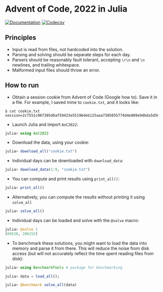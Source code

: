 # Advent of Code, 2022 in Julia

[![Documentation](https://img.shields.io/badge/docs-stable-blue.svg)](https://jakobnissen.github.io/AoC2022/dev)
[![Codecov](https://codecov.io/gh/jakobnissen/AoC2022/branch/master/graph/badge.svg)](https://codecov.io/gh/jakobnissen/AoC2022)

## Principles
* Input is read from files, not hardcoded into the solution.
* Parsing and solving should be separate steps for each day.
* Parsers should be reasonably fault tolerant, accepting `\r\n` and `\n` newlines,
  and trailing whitespace.
* Malformed input files should throw an error.

## How to run
* Obtain a session cookie from Advent of Code (Google how to). Save it in a file.
  For example, I saved mine to `cookie.txt`, and it looks like:

```
$ cat cookie.txt
session=2c7551c06f305d6af59423e55196deb125aaa7305055774d4e809e9dbda5d5618ab5de63fa8d3a73bbc522092d55307a944231b49a3658bc31720af6c1ff1654
```

* Launch Julia and import `AoC2022`:
```julia
julia> using AoC2022
```

* Download the data, using your cookie:
```julia
julia> download_all("cookie.txt")
```

* Individual days can be downloaded with `download_data`:
```julia
julia> download_data(1:9, "cookie.txt")
```

* You can compute and print results using `print_all()`:
```julia
julia> print_all()
```

* Alternatively, you can compute the results without printing it using `solve_all`
```julia
julia> solve_all()
```

* Individual days can be loaded and solve with the `@solve` macro:
```julia
julia> @solve 1
(69528, 206152)
```

* To benchmark these solutions, you might want to load the data into memory and parse it from there.
  This will reduce the noise from disk access (but will not accurately reflect the time spent reading files from disk):
```julia
julia> using BenchmarkTools # package for benchmarking

julia> data = load_all();

julia> @benchmark solve_all(data)
```
